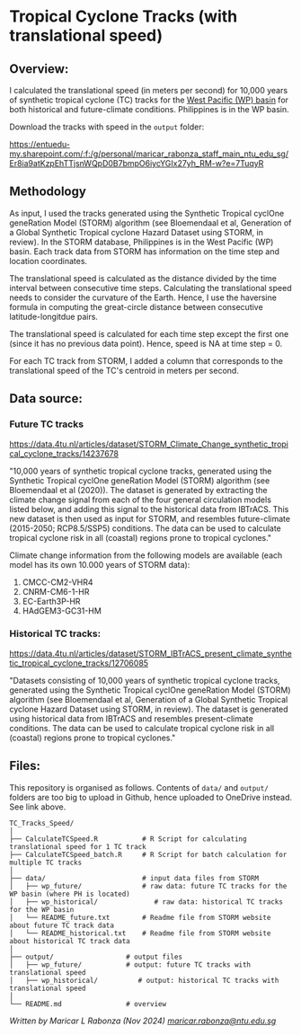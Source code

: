 # Tropical Cyclone Tracks (with translational speed)

## Overview:

I calculated the translational speed (in meters per second) for 10,000 years of synthetic tropical cyclone (TC) tracks for the [West Pacific (WP) basin](https://www.google.com/url?sa=t&source=web&rct=j&opi=89978449&url=https://data.4tu.nl/file/01b2ebc7-7903-42ef-b46b-f43b9175dbf4/685bd752-6d0b-4f2c-bc55-e50f072b24d6&ved=2ahUKEwi_spP0nPmJAxUE2TgGHWsSENkQFnoECDMQAQ&usg=AOvVaw2PSB9WnIfn9c7LF1GguLWE) for both historical and future-climate conditions. Philippines is in the WP basin.

Download the tracks with speed in the `output` folder:

https://entuedu-my.sharepoint.com/:f:/g/personal/maricar_rabonza_staff_main_ntu_edu_sg/Er8ia9atKzpEhTTjsnWQpD0B7bmpO6iycYGIx27yh_RM-w?e=7TuqyR

## Methodology

As input, I used the tracks generated using the Synthetic Tropical cyclOne geneRation Model (STORM) algorithm (see Bloemendaal et al, Generation of a Global Synthetic Tropical cyclone Hazard Dataset using STORM, in review). In the STORM database, Philippines is in the West Pacific (WP) basin. Each track data from STORM has information on the time step and location coordinates.

The translational speed is calculated as the distance divided by the time interval between consecutive time steps. Calculating the translational speed needs to consider the curvature of the Earth. Hence, I use the haversine formula in computing the great-circle distance between consecutive latitude-longitdue pairs. 

The translational speed is calculated for each time step except the first one (since it has no previous data point). Hence, speed is NA at time step = 0.

For each TC track from STORM, I added a column that corresponds to the translational speed of the TC's centroid in meters per second. 


## Data source:

### Future TC tracks
https://data.4tu.nl/articles/dataset/STORM_Climate_Change_synthetic_tropical_cyclone_tracks/14237678

"10,000 years of synthetic tropical cyclone tracks, generated using the Synthetic Tropical cyclOne geneRation Model (STORM) algorithm (see Bloemendaal et al (2020)). The dataset is generated by extracting the climate change signal from each of the four general circulation models listed below, and adding this signal to the historical data from IBTrACS. This new dataset is then used as input for STORM, and resembles future-climate (2015-2050; RCP8.5/SSP5) conditions. The data can be used to calculate tropical cyclone risk in all (coastal) regions prone to tropical cyclones."

Climate change information from the following models are available (each model has its own 10.000 years of STORM data):
1) CMCC-CM2-VHR4
2) CNRM-CM6-1-HR
3) EC-Earth3P-HR
4) HAdGEM3-GC31-HM

### Historical TC tracks:
https://data.4tu.nl/articles/dataset/STORM_IBTrACS_present_climate_synthetic_tropical_cyclone_tracks/12706085

"Datasets consisting of 10,000 years of synthetic tropical cyclone tracks, generated using the Synthetic Tropical cyclOne geneRation Model (STORM) algorithm (see Bloemendaal et al, Generation of a Global Synthetic Tropical cyclone Hazard Dataset using STORM, in review). The dataset is generated using historical data from IBTrACS and resembles present-climate conditions. The data can be used to calculate tropical cyclone risk in all (coastal) regions prone to tropical cyclones."


## Files:

This repository is organised as follows. Contents of `data/` and `output/` folders are too big to upload in Github, hence uploaded to OneDrive instead. See link above.

```
TC_Tracks_Speed/
│ 
├── CalculateTCSpeed.R           # R Script for calculating translational speed for 1 TC track
├── CalculateTCSpeed_batch.R     # R Script for batch calculation for multiple TC tracks
│ 
├── data/                        # input data files from STORM
│   ├── wp_future/               # raw data: future TC tracks for the WP basin (where PH is located)
│   ├── wp_historical/              # raw data: historical TC tracks for the WP basin
│   └── README_future.txt        # Readme file from STORM website about future TC track data
│   └── README_historical.txt    # Readme file from STORM website about historical TC track data
│
├── output/                  # output files 
│   ├── wp_future/           # output: future TC tracks with translational speed 
│   ├── wp_historical/          # output: historical TC tracks with translational speed
│ 
└── README.md                # overview
```

*Written by Maricar L Rabonza (Nov 2024)*
*maricar.rabonza@ntu.edu.sg*

